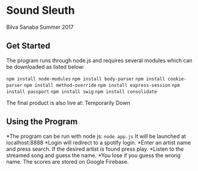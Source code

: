 # Sound Sleuth
Bilva Sanaba
Summer 2017

## Get Started
The program runs through node.js and requires several modules which can be downloaded as listed below: 

`npm install node-modules`
`npm install body-parser`
`npm install cookie-parser`
`npm install method-override`
`npm install express-session`
`npm install passport`
`npm install swig`
`npm install consolidate`

The final product is also live at: Temporarily Down

## Using the Program
*The program can be run with node js: 
`node app.js`
It will be launched at localhost:8888
*Login will redirect to a spotify login. 
*Enter an artist name and press search. If the desired artist is found press play.
*Listen to the streamed song and guess the name. 
*You lose if you guess the wrong name. The scores are stored on Google Firebase. 
